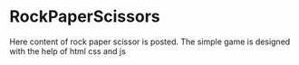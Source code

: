 # RockPaperScissors
Here content of rock paper scissor is posted. The simple game is designed with the help of html css and js

